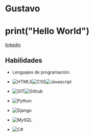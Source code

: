 # Gustavo

# print("Hello World")


[linkedin](https://linkedin.com/in/gustavo-cruz-932145279)

## Habilidades
- Lenguajes de programación:
  
- ![HTML5](https://camo.githubusercontent.com/d63d473e728e20a286d22bb2226a7bf45a2b9ac6c72c59c0e61e9730bfe4168c/68747470733a2f2f696d672e736869656c64732e696f2f62616467652f48544d4c352d4533344632363f7374796c653d666f722d7468652d6261646765266c6f676f3d68746d6c35266c6f676f436f6c6f723d7768697465)![CSS](https://camo.githubusercontent.com/3a0f693cfa032ea4404e8e02d485599bd0d192282b921026e89d271aaa3d7565/68747470733a2f2f696d672e736869656c64732e696f2f62616467652f435353332d3135373242363f7374796c653d666f722d7468652d6261646765266c6f676f3d63737333266c6f676f436f6c6f723d7768697465)![Javascript](https://camo.githubusercontent.com/93c855ae825c1757f3426f05a05f4949d3b786c5b22d0edb53143a9e8f8499f6/68747470733a2f2f696d672e736869656c64732e696f2f62616467652f4a6176615363726970742d3332333333303f7374796c653d666f722d7468652d6261646765266c6f676f3d6a617661736372697074266c6f676f436f6c6f723d463744463145)<br>

- ![GIT](https://camo.githubusercontent.com/06c6858186510906c21d8c951168d55d976d7dfb9176ed6125c55b8a7de0baae/68747470733a2f2f696d672e736869656c64732e696f2f62616467652f4749542d4534344333303f7374796c653d666f722d7468652d6261646765266c6f676f3d676974266c6f676f436f6c6f723d7768697465)![Github](https://camo.githubusercontent.com/fbc3df79ffe1a99e482b154b29262ecbb10d6ee4ed22faa82683aa653d72c4e1/68747470733a2f2f696d672e736869656c64732e696f2f62616467652f4769744875622d3130303030303f7374796c653d666f722d7468652d6261646765266c6f676f3d676974687562266c6f676f436f6c6f723d7768697465)<br>

- ![Python](https://camo.githubusercontent.com/c676b5f90a1650624a0a9832d7954edda1db39ad3347d90c8c51e88ff2f92252/68747470733a2f2f696d672e736869656c64732e696f2f62616467652f507974686f6e2d4646443433423f7374796c653d666f722d7468652d6261646765266c6f676f3d707974686f6e266c6f676f436f6c6f723d6461726b677265656e)
- ![Django](https://camo.githubusercontent.com/dd7f390cf162d4b963b26215e6cd4373282ebe20caccfd4ef479798c2b590e38/68747470733a2f2f696d672e736869656c64732e696f2f62616467652f446a616e676f2d3039324532303f7374796c653d666f722d7468652d6261646765266c6f676f3d646a616e676f266c6f676f436f6c6f723d677265656e)

- ![MySQL](https://camo.githubusercontent.com/a4a4a017a5d519d7c4ce2a3cd3d2194fb7af4b1ca424850784565007c2acc7d8/68747470733a2f2f696d672e736869656c64732e696f2f62616467652f4d7953514c2d3030354338343f7374796c653d666f722d7468652d6261646765266c6f676f3d6d7973716c266c6f676f436f6c6f723d7768697465)
- ![C#](https://camo.githubusercontent.com/dd433625a6e00049c26f08143705ff9e32d5da44f503f1be133664b11e37e34b/68747470733a2f2f696d672e736869656c64732e696f2f62616467652f432532332d3233393132303f7374796c653d666f722d7468652d6261646765266c6f676f3d632d7368617270266c6f676f436f6c6f723d7768697465)
